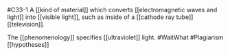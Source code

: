 #C33-1 
A [[kind of material]] which converts [[electromagnetic waves and light]] into [[visible light]], such as inside of a [[cathode ray tube]] [[television]].

The [[phenomenology]] specifies [[ultraviolet]] light. #WaitWhat #Plagiarism [[hypotheses]]